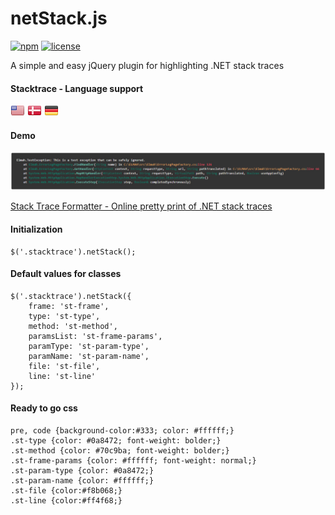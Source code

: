# netStack.js
[![npm](https://img.shields.io/npm/v/netstack.js.svg)](https://www.npmjs.com/package/netstack.js)
[![license](https://img.shields.io/hexpm/l/plug.svg?style=flat-square)](#)

A simple and easy jQuery plugin for highlighting .NET stack traces

#### Stacktrace - Language support
[![English](images/EN.png)](#) [![Danish](images/DK.png)](#) [![German](images/DE.png)](#)

#### Demo
[![netStack.js - demo](images/example.jpg)](https://elmah.io/tools/stack-trace-formatter/)

[Stack Trace Formatter - Online pretty print of .NET stack traces](https://elmah.io/tools/stack-trace-formatter/)

#### Initialization
```
$('.stacktrace').netStack();
```

#### Default values for classes
```
$('.stacktrace').netStack({
    frame: 'st-frame',
    type: 'st-type',
    method: 'st-method',
    paramsList: 'st-frame-params',
    paramType: 'st-param-type',
    paramName: 'st-param-name',
    file: 'st-file',
    line: 'st-line'
});
```

#### Ready to go css
```
pre, code {background-color:#333; color: #ffffff;}
.st-type {color: #0a8472; font-weight: bolder;}
.st-method {color: #70c9ba; font-weight: bolder;}
.st-frame-params {color: #ffffff; font-weight: normal;}
.st-param-type {color: #0a8472;}
.st-param-name {color: #ffffff;}
.st-file {color:#f8b068;}
.st-line {color:#ff4f68;}
```
